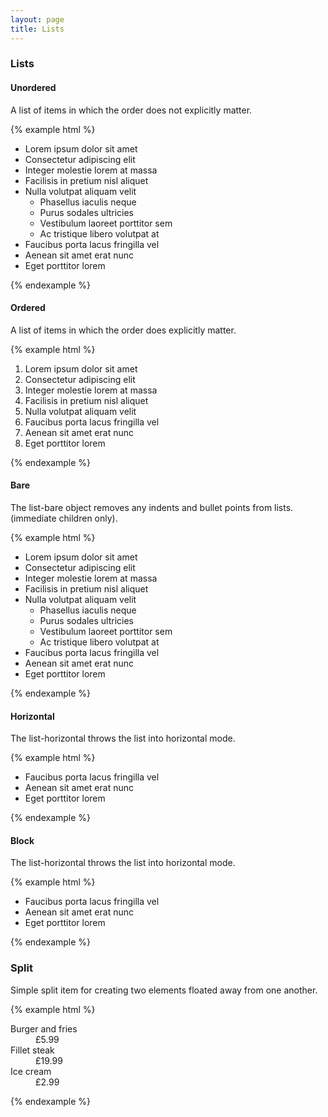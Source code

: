 ```yaml
---
layout: page
title: Lists
---
```


### Lists

#### Unordered

A list of items in which the order does not explicitly matter.

{% example html %}
<ul>
    <li>Lorem ipsum dolor sit amet</li>
    <li>Consectetur adipiscing elit</li>
    <li>Integer molestie lorem at massa</li>
    <li>Facilisis in pretium nisl aliquet</li>
    <li>Nulla volutpat aliquam velit
        <ul>
            <li>Phasellus iaculis neque</li>
            <li>Purus sodales ultricies</li>
            <li>Vestibulum laoreet porttitor sem</li>
            <li>Ac tristique libero volutpat at</li>
        </ul>
    </li>
    <li>Faucibus porta lacus fringilla vel</li>
    <li>Aenean sit amet erat nunc</li>
    <li>Eget porttitor lorem</li>
</ul>
{% endexample %}

#### Ordered

A list of items in which the order does explicitly matter.

{% example html %}
<ol>
    <li>Lorem ipsum dolor sit amet</li>
    <li>Consectetur adipiscing elit</li>
    <li>Integer molestie lorem at massa</li>
    <li>Facilisis in pretium nisl aliquet</li>
    <li>Nulla volutpat aliquam velit</li>
    <li>Faucibus porta lacus fringilla vel</li>
    <li>Aenean sit amet erat nunc</li>
    <li>Eget porttitor lorem</li>
</ol>
{% endexample %}

#### Bare

The list-bare object removes any indents and bullet points from lists. (immediate children only).

{% example html %}
<ul class="list-bare">
    <li>Lorem ipsum dolor sit amet</li>
    <li>Consectetur adipiscing elit</li>
    <li>Integer molestie lorem at massa</li>
    <li>Facilisis in pretium nisl aliquet</li>
    <li>Nulla volutpat aliquam velit
        <ul>
            <li>Phasellus iaculis neque</li>
            <li>Purus sodales ultricies</li>
            <li>Vestibulum laoreet porttitor sem</li>
            <li>Ac tristique libero volutpat at</li>
        </ul>
    </li>
    <li>Faucibus porta lacus fringilla vel</li>
    <li>Aenean sit amet erat nunc</li>
    <li>Eget porttitor lorem</li>
</ul>
{% endexample %}

#### Horizontal

The list-horizontal throws the list into horizontal mode.

{% example html %}
<ul class="list-horizontal">
    <li>Faucibus porta lacus fringilla vel</li>
    <li>Aenean sit amet erat nunc</li>
    <li>Eget porttitor lorem</li>
</ul>
{% endexample %}

#### Block

The list-horizontal throws the list into horizontal mode.

{% example html %}
<ul class="list-block">
    <li>Faucibus porta lacus fringilla vel</li>
    <li>Aenean sit amet erat nunc</li>
    <li>Eget porttitor lorem</li>
</ul>
{% endexample %}

### Split

Simple split item for creating two elements floated away from one another.

{% example html %}
<dl class="list-split">
   <dt class="list-split__title">Burger and fries</dt>
   <dd>&pound;5.99</dd>
   <dt class="list-split__title">Fillet steak</dt>
   <dd>&pound;19.99</dd>
   <dt class="list-split__title">Ice cream</dt>
   <dd>&pound;2.99</dd>
</dl>
{% endexample %}
